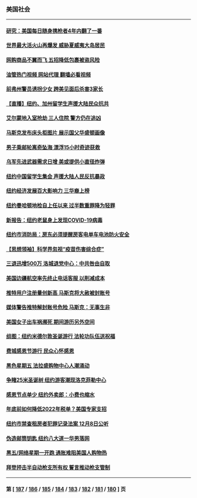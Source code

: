 ### 美国社会
---
#### [研究：美国每日随身携枪者4年内翻了一番](../../pages/ncid1078160/n13874928.md?11291245) 
#### [世界最大活火山再爆发 威胁夏威夷大岛居民](../../pages/ncid1078160/n13874985.md?11291245) 
#### [网购商品不翼而飞 五招降低包裹被盗风险](../../pages/ncid1078160/n13875020.md?11291245) 
#### [油管热门视频 网站代理 翻墙必看视频](http://138.2.39.72:81/youtube.html?epic-marker?11291245)
#### [前弗州警员诱拐少女 跨美见面后杀害3家长](../../pages/ncid1078160/n13875013.md?11291245) 
#### [【直播】纽约、加州留学生声援大陆民众抗共](../../pages/ncid1078160/n13874917.md?11291245) 
#### [艾尔蒙地入室抢劫 三人住院 警方仍在追凶](../../pages/ncid1078160/n13874839.md?11291245) 
#### [马斯克发布床头柜图片 展示国父华盛顿画像](../../pages/ncid1078160/n13874239.md?11291245) 
#### [男子乘邮轮离奇坠海 漂浮15小时奇迹获救](../../pages/ncid1078160/n13874458.md?11291245) 
#### [乌军先进武器需求日增 美或提供小直径炸弹](../../pages/ncid1078160/n13874651.md?11291245) 
#### [纽约中国留学生集会 声援大陆人民反抗暴政](../../pages/ncid1078160/n13874420.md?11291245) 
#### [纽约经济发展百大影响力 三华裔上榜](../../pages/ncid1078160/n13874378.md?11291245) 
#### [纽约曼哈顿地检自上任以来 过半数重罪降为轻罪](../../pages/ncid1078160/n13874407.md?11291245) 
#### [新报告：纽约老鼠身上发现COVID-19病毒](../../pages/ncid1078160/n13874373.md?11291245) 
#### [纽约市消防局：房东必须提醒房客电单车电池防火安全](../../pages/ncid1078160/n13874409.md?11291245) 
#### [【思想领袖】科学界忽视“疫苗伤害综合症”](../../pages/ncid1078160/n13873292.md?11291245) 
#### [三退迅增500万 洛城退党中心：中共咎由自取](../../pages/ncid1078160/n13874224.md?11291245) 
#### [美国边疆航空率先终止电话客服 以削减成本](../../pages/ncid1078160/n13874272.md?11291245) 
#### [推特用户注册量创新高 马斯克将大赦被封账号](../../pages/ncid1078160/n13874179.md?11291245) 
#### [媒体警告推特解封账号危险 马斯克：无事生非](../../pages/ncid1078160/n13873858.md?11291245) 
#### [美国女子出车祸濒死 期间游历另外空间](../../pages/ncid1078160/n13873932.md?11291245) 
#### [组图：纽约米德尔敦圣诞游行 法轮功队伍送祝福](../../pages/ncid1078160/n13873877.md?11291245) 
#### [费城感恩节游行 民众心怀感恩](../../pages/ncid1078160/n13873729.md?11291245) 
#### [黑色星期五 法拉盛购物中心人潮涌动](../../pages/ncid1078160/n13873387.md?11291245) 
#### [争睹25米圣诞树 纽约游客潮现洛克菲勒中心](../../pages/ncid1078160/n13873393.md?11291245) 
#### [感恩节点单少 纽约外卖郎：小费也缩水](../../pages/ncid1078160/n13873392.md?11291245) 
#### [年底前如何降低2022年税单？美国专家支招](../../pages/ncid1078160/n13873314.md?11291245) 
#### [纽约市禁查租房者犯罪记录法案 12月8日公听](../../pages/ncid1078160/n13873402.md?11291245) 
#### [伪造邮筒钥匙 纽约八大道一华男落网](../../pages/ncid1078160/n13873428.md?11291245) 
#### [黑五/网络星期一开跑 通胀难阻美国人购物热](../../pages/ncid1078160/n13873366.md?11291245) 
#### [拜登抨击半自动枪支所有权 誓言推动枪支管制](../../pages/ncid1078160/n13873289.md?11291245) 

---
#### 第 [ [187](./187.md?11291245) / [186](./186.md?11291245) / [185](./185.md?11291245) / [184](./184.md?11291245) / [183](./183.md?11291245) / [182](./182.md?11291245) / [181](./181.md?11291245) / [180](./180.md?11291245) ] 页

